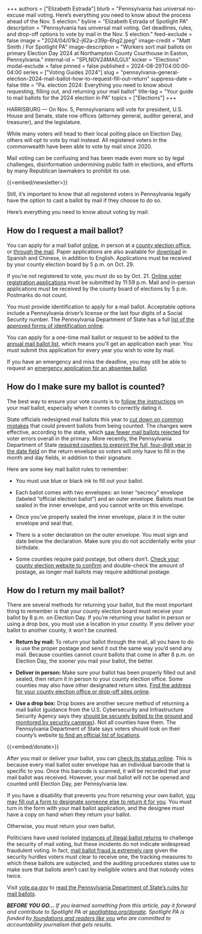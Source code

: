 +++
authors = ["Elizabeth Estrada"]
blurb = "Pennsylvania has universal no-excuse mail voting. Here’s everything you need to know about the process ahead of the Nov. 5 election."
byline = "Elizabeth Estrada of Spotlight PA"
description = "Pennsylvania has universal mail voting. Get deadlines, rules, and drop-off options to vote by mail in the Nov. 5 election."
feed-exclude = false
image = "2024/04/01k2-j62a-z39p-6hg2.jpeg"
image-credit = "Matt Smith / For Spotlight PA"
image-description = "Workers sort mail ballots on primary Election Day 2024 at Northampton County Courthouse in Easton, Pennsylvania."
internal-id = "SPLNOV24MAILGUI"
kicker = "Elections"
modal-exclude = false
pinned = false
published = 2024-08-29T04:00:00-04:00
series = ["Voting Guides 2024"]
slug = "pennsylvania-general-election-2024-mail-ballot-how-to-request-fill-out-return"
suppress-date = false
title = "Pa. election 2024: Everything you need to know about requesting, filling out, and returning your mail ballot"
title-tag = "Your guide to mail ballots for the 2024 election in PA"
topics = ["Elections"]
+++

HARRISBURG — On Nov. 5, Pennsylvanians will vote for president, U.S. House and Senate, state row offices (attorney general, auditor general, and treasurer), and the legislature.

While many voters will head to their local polling place on Election Day, others will opt to vote by mail instead. All registered voters in the commonwealth have been able to vote by mail since 2020.

Mail voting can be confusing and has been made even more so by legal challenges, disinformation undermining public faith in elections, and efforts by many Republican lawmakers to prohibit its use.

{{<embed/newsletter>}}

Still, it’s important to know that all registered voters in Pennsylvania legally have the option to cast a ballot by mail if they choose to do so.

Here’s everything you need to know about voting by mail:

## How do I request a mail ballot?

You can apply for a mail ballot <a href="https://www.pavoterservices.pa.gov/OnlineAbsenteeApplication/#/OnlineAbsenteeBegin">online</a>, in person at a <a href="https://www.vote.pa.gov/Resources/Pages/Contact-Your-Election-Officials.aspx">county election office</a>, or <a href="https://www.vote.pa.gov/Voting-in-PA/pages/mail-and-absentee-ballot.aspx">through the mail</a>. Paper applications are also available for <a href="https://www.pavoterservices.pa.gov/OnlineAbsenteeApplication/#/OnlineAbsenteeBegin">download</a> in Spanish and Chinese, in addition to English. Applications must be received by your county election board by 5 p.m. on Oct. 29.

If you’re not registered to vote, you must do so by Oct. 21. <a href="https://www.pavoterservices.pa.gov/pages/VoterRegistrationApplication.aspx">Online voter registration applications</a> must be submitted by 11:59 p.m. Mail and in-person applications must be received by the county board of elections by 5 p.m. Postmarks do not count.

You must provide identification to apply for a mail ballot. Acceptable options include a Pennsylvania driver’s license or the last four digits of a Social Security number. The Pennsylvania Department of State has a full <a href="https://www.pa.gov/en/agencies/vote/voter-support/mail-in-and-absentee-ballot.html#accordion-dd009c8253-item-c2a744f7a8">list of the approved forms of identification online</a>.

You can apply for a one-time mail ballot or request to be added to the <a href="https://www.vote.pa.gov/Voting-in-PA/Pages/Annual-Mail-in-Voter-List.aspx">annual mail ballot list</a>, which means you’ll get an application each year. You must submit this application for every year you wish to vote by mail.

If you have an emergency and miss the deadline, you may still be able to request an <a href="https://www.pa.gov/en/agencies/vote/voter-support/mail-in-and-absentee-ballot/emergency-absentee-ballot.html">emergency application for an absentee ballot</a>.

## How do I make sure my ballot is counted?

The best way to ensure your vote counts is to <a href="https://www.vote.pa.gov/Voting-in-PA/Pages/Mail-and-Absentee-Ballot.aspx">follow the instructions</a> on your mail ballot, especially when it comes to correctly dating it.

State officials redesigned mail ballots this year to <a href="https://www.timesonline.com/story/news/politics/elections/2024/03/28/redesigned-mail-ballot-materials-could-reduce-voter-confusion-pennsylvania-beaver-lawrence-allegheny/73108824007/">cut down on common mistakes</a> that could prevent ballots from being counted. The changes were effective, according to the state, which <a href="https://www.spotlightpa.org/news/2024/05/pennsylvania-election-2024-mail-ballot-rejection-reasons-incorrect-date/">saw fewer mail ballots rejected</a> for voter errors overall in the primary. More recently, the Pennsylvania Department of State <a href="https://www.spotlightpa.org/news/2024/07/pennsylvania-mail-ballot-year-envelope-department-of-state-directive/">required counties to preprint the full, four-digit year in the date field</a> on the return envelope so voters will only have to fill in the month and day fields, in addition to their signature.

Here are some key mail ballot rules to remember:

- You must use blue or black ink to fill out your ballot.

- Each ballot comes with two envelopes: an inner “secrecy” envelope (labeled “official election ballot”) and an outer envelope. Ballots must be sealed in the inner envelope, and you cannot write on this envelope.

- Once you’ve properly sealed the inner envelope, place it in the outer envelope and seal that.

- There is a voter declaration on the outer envelope. You must sign and date below the declaration. Make sure you do not accidentally write your birthdate.

- Some counties require paid postage, but others don’t. <a href="https://www.vote.pa.gov/Resources/Pages/Contact-Your-Election-Officials.aspx">Check your county election website to confirm</a> and double-check the amount of postage, as longer mail ballots may require additional postage.

## How do I return my mail ballot?

There are several methods for returning your ballot, but the most important thing to remember is that your county election board must receive your ballot by 8 p.m. on Election Day. If you’re returning your ballot in person or using a drop box, you must use a location in your county. If you deliver your ballot to another county, it won’t be counted.

- <strong>Return by mail: </strong>To return your ballot through the mail, all you have to do is use the proper postage and send it out the same way you’d send any mail. Because counties cannot count ballots that come in after 8 p.m. on Election Day, the sooner you mail your ballot, the better.

- <strong>Deliver in person: </strong>Make sure your ballot has been properly filled out and sealed, then return it in person to your county election office. Some counties may also have other designated return sites. <a href="http://vote.pa.gov/Voting-in-PA/Pages/Return-Ballot.aspx">Find the address for your county election office or drop-off sites online</a>.

- <strong>Use a drop box:</strong> Drop boxes are another secure method of returning a mail ballot (guidance from the U.S. Cybersecurity and Infrastructure Security Agency says they <a href="https://www.eac.gov/sites/default/files/electionofficials/vbm/Ballot_Drop_Box.pdf">should be securely bolted to the ground and monitored by security cameras</a>). Not all counties have them. The Pennsylvania Department of State says voters should look on their county’s website <a href="https://www.vote.pa.gov/Resources/Pages/Contact-Your-Election-Officials.aspx">to find an official list of locations</a>.

{{<embed/donate>}}

After you mail or deliver your ballot, you can <a href="https://www.pavoterservices.pa.gov/pages/ballottracking.aspx">check its status online</a>. This is because every mail ballot outer envelope has an individual barcode that is specific to you. Once this barcode is scanned, it will be recorded that your mail ballot was received. However, your mail ballot will not be opened and counted until Election Day, per Pennsylvania law.

If you have a disability that prevents you from returning your own ballot, <a href="https://www.vote.pa.gov/Voting-in-PA/Pages/Accessible-Voting.aspx">you may fill out a form to designate someone else to return it for you</a>. You must turn in the form with your mail ballot application, and the designee must have a copy on hand when they return your ballot.

Otherwise, you must return your own ballot.

Politicians have used isolated <a href="https://www.mcall.com/news/pennsylvania/mc-nws-pa-lehigh-ballot-drop-box-investigation-20220404-wk4ug6j25fgtffuhiwrxnai2ne-story.html">instances of illegal ballot returns</a> to challenge the security of mail voting, but these incidents do not indicate widespread fraudulent voting. In fact, <a href="https://www.cisa.gov/rumorcontrol">mail ballot fraud is extremely rare</a> given the security hurdles voters must clear to receive one, the tracking measures to which these ballots are subjected, and the auditing procedures states use to make sure that ballots aren’t cast by ineligible voters and that nobody votes twice.

Visit <a href="https://www.vote.pa.gov/">vote.pa.gov</a> to <a href="https://www.vote.pa.gov/Voting-in-PA/Pages/Mail-and-Absentee-Ballot.aspx">read the Pennsylvania Department of State’s rules for mail ballots</a>.

<strong><em>BEFORE YOU GO…</em></strong><em> If you learned something from this article, pay it forward and contribute to Spotlight PA at </em><a href="http://spotlightpa.org/donate"><em>spotlightpa.org/donate</em></a><em>. Spotlight PA is funded by</em><a href="https://www.spotlightpa.org/support"><em> foundations and readers like you</em></a><em> who are committed to accountability journalism that gets results.</em>

